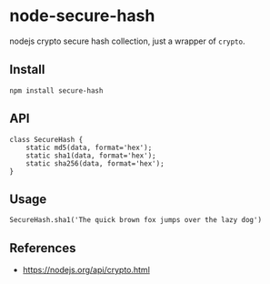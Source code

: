 node-secure-hash
================

nodejs crypto secure hash collection, just a wrapper of `crypto`.


## Install

    npm install secure-hash


## API

    class SecureHash {
        static md5(data, format='hex');
        static sha1(data, format='hex');
        static sha256(data, format='hex');
    }


## Usage

    SecureHash.sha1('The quick brown fox jumps over the lazy dog')


## References

* https://nodejs.org/api/crypto.html
